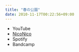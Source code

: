 ```yaml
---
title: "春の公園"
date: 2010-11-17T00:22:56+09:00
---
```


- YouTube
- [NicoNico](https://nico.ms/sm12770206)
- Spotify
- Bandcamp

